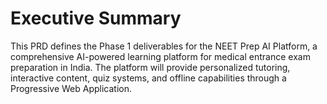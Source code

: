 # Executive Summary

This PRD defines the Phase 1 deliverables for the NEET Prep AI Platform, a comprehensive AI-powered learning platform for medical entrance exam preparation in India. The platform will provide personalized tutoring, interactive content, quiz systems, and offline capabilities through a Progressive Web Application.

